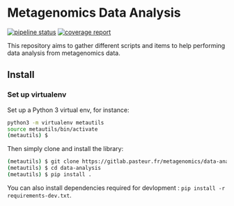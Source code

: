 # Metagenomics Data Analysis

[![pipeline status](https://gitlab.pasteur.fr/metagenomics/data-analysis/badges/master/pipeline.svg)](https://gitlab.pasteur.fr/metagenomics/data-analysis/commits/master)
[![coverage report](https://gitlab.pasteur.fr/metagenomics/data-analysis/badges/master/coverage.svg)](https://gitlab.pasteur.fr/metagenomics/data-analysis/commits/master)

This repository aims to gather different scripts and items to help performing data analysis from metagenomics data.

## Install

### Set up virtualenv

Set up a Python 3 virtual env, for instance:

```bash
python3 -m virtualenv metautils
source metautils/bin/activate
(metautils) $
```

Then simply clone and install the library:

```bash
(metautils) $ git clone https://gitlab.pasteur.fr/metagenomics/data-analysis.git
(metautils) $ cd data-analysis
(metautils) $ pip install .
```

You can also install dependencies required for devlopment : `pip install -r requirements-dev.txt`.

